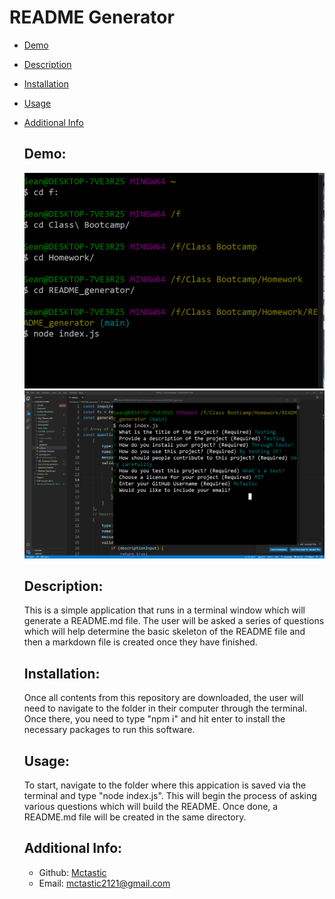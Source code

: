 # README Generator

 - [Demo](#demo)
 - [Description](#description)
 - [Installation](#installation)
 - [Usage](#usage)
 - [Additional Info](#additional-info)

    ## Demo:
    ![demo of terminal questions](./demo/readme_demo.gif)
    ![demo of readme.md file creation](./demo/readme_created.gif)

    ## Description:
    This is a simple application that runs in a terminal window which will generate a README.md file. The user will be asked a series of questions which will help determine the basic skeleton of the README file and then a markdown file is created once they have finished. 

    ## Installation:
    Once all contents from this repository are downloaded, the user will need to navigate to the folder in their computer through the terminal. Once there, you need to type "npm i" and hit enter to install the necessary packages to run this software. 

    ## Usage:
    To start, navigate to the folder where this appication is saved via the terminal and type "node index.js". This will begin the process of asking various questions which will build the README. Once done, a README.md file will be created in the same directory. 


    ## Additional Info:
    - Github: [Mctastic](https://github.com/mctastic)
    - Email: mctastic2121@gmail.com 